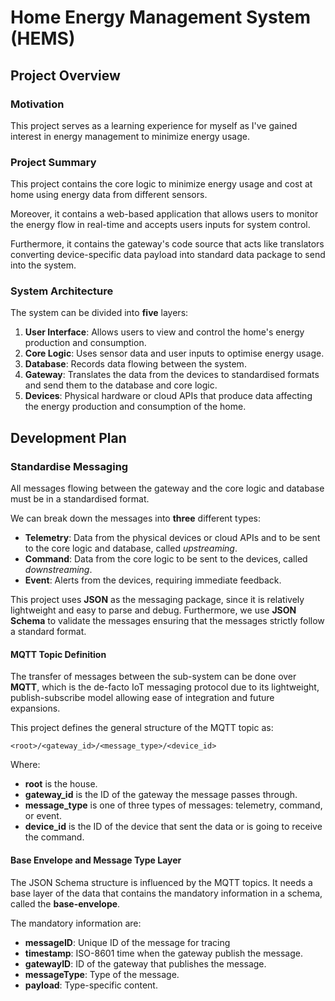 # Home Energy Management System (HEMS)

## Project Overview

### Motivation

This project serves as a learning experience for myself as I've gained interest in energy management to minimize energy usage.

### Project Summary

This project contains the core logic to minimize energy usage and cost at home using energy data from different sensors.

Moreover, it contains a web-based application that allows users to monitor the energy flow in real-time and accepts users inputs for system control.

Furthermore, it contains the gateway's code source that acts like translators converting device-specific data payload into standard data package to send into the system.

### System Architecture

The system can be divided into **five** layers:

1. **User Interface**: Allows users to view and control the home's energy production and consumption.
2. **Core Logic**: Uses sensor data and user inputs to optimise energy usage.
3. **Database**: Records data flowing between the system.
4. **Gateway**: Translates the data from the devices to standardised formats and send them to the database and core logic.
5. **Devices**: Physical hardware or cloud APIs that produce data affecting the energy production and consumption of the home.

## Development Plan

### Standardise Messaging 

All messages flowing between the gateway and the core logic and database must be in a standardised format.

We can break down the messages into **three** different types:
- **Telemetry**: Data from the physical devices or cloud APIs and to be sent to the core logic and database, called *upstreaming*.
- **Command**: Data from the core logic to be sent to the devices, called *downstreaming*.
- **Event**: Alerts from the devices, requiring immediate feedback.

This project uses **JSON** as the messaging package, since it is relatively lightweight and easy to parse and debug. Furthermore, we use **JSON Schema** to validate the messages ensuring that the messages strictly follow a standard format.

#### MQTT Topic Definition

The transfer of messages between the sub-system can be done over **MQTT**, which is the de-facto IoT messaging protocol due to its lightweight, publish-subscribe model allowing ease of integration and future expansions.

This project defines the general structure of the MQTT topic as:

```
<root>/<gateway_id>/<message_type>/<device_id>
```

Where:
- **root** is the house.
- **gateway_id** is the ID of the gateway the message passes through.
- **message_type** is one of three types of messages: telemetry, command, or event.
- **device_id** is the ID of the device that sent the data or is going to receive the command.

#### Base Envelope and Message Type Layer

The JSON Schema structure is influenced by the MQTT topics. It needs a base layer of the data that contains the mandatory information in a schema, called the **base-envelope**.

The mandatory information are:
- **messageID**: Unique ID of the message for tracing
- **timestamp**: ISO-8601 time when the gateway publish the message.
- **gatewayID**: ID of the gateway that publishes the message.
- **messageType**: Type of the message.
- **payload**: Type-specific content.

